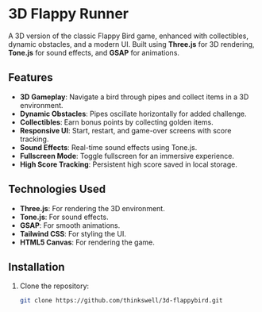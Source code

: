 # 3D Flappy Runner

A 3D version of the classic Flappy Bird game, enhanced with collectibles, dynamic obstacles, and a modern UI. Built using **Three.js** for 3D rendering, **Tone.js** for sound effects, and **GSAP** for animations.

## Features

- **3D Gameplay**: Navigate a bird through pipes and collect items in a 3D environment.
- **Dynamic Obstacles**: Pipes oscillate horizontally for added challenge.
- **Collectibles**: Earn bonus points by collecting golden items.
- **Responsive UI**: Start, restart, and game-over screens with score tracking.
- **Sound Effects**: Real-time sound effects using Tone.js.
- **Fullscreen Mode**: Toggle fullscreen for an immersive experience.
- **High Score Tracking**: Persistent high score saved in local storage.

## Technologies Used

- **Three.js**: For rendering the 3D environment.
- **Tone.js**: For sound effects.
- **GSAP**: For smooth animations.
- **Tailwind CSS**: For styling the UI.
- **HTML5 Canvas**: For rendering the game.

## Installation

1. Clone the repository:
   ```bash
   git clone https://github.com/thinkswell/3d-flappybird.git
